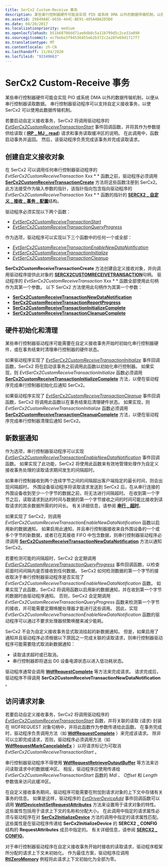 ```yaml
---
title: SerCx2 Custom-Receive 事务
description: 某些串行控制器硬件可能会实现 PIO 或系统 DMA 以外的数据传输机制，以便从串行控制器读取数据。
ms.assetid: 29849A8C-6656-444C-BE91-405A4BA2D5B0
ms.date: 04/20/2017
ms.localizationpriority: medium
ms.openlocfilehash: b51b68706dd71ae8db8c5a11b799d5c2ce33a890
ms.sourcegitcommit: ec7bebe3f94536455e62b372c2a28fe69d1717f7
ms.translationtype: MT
ms.contentlocale: zh-CN
ms.lasthandoff: 11/04/2020
ms.locfileid: "93349663"
---
```

# <a name="sercx2-custom-receive-transactions"></a>SerCx2 Custom-Receive 事务

某些串行控制器硬件可能会实现 PIO 或系统 DMA 以外的数据传输机制，以便从串行控制器读取数据。 串行控制器驱动程序可以支持自定义接收事务，以使 SerCx2 可以使用此数据传输机制。

若要启动自定义接收事务，SerCx2 将调用驱动程序的 [*EvtSerCx2CustomReceiveTransactionStart*](/windows-hardware/drivers/ddi/sercx/nc-sercx-evt_sercx2_custom_receive_transaction_start) 事件回调函数，并将其作为参数提供给读取 ( [**IRP \_ MJ \_ read**](/previous-versions/ff546883(v=vs.85))) 请求和事务读取缓冲区的说明。 在此调用中，函数启动事务并返回。 然后，该驱动程序负责完成该事务并完成读取请求。

## <a name="creating-the-custom-receive-object"></a>创建自定义接收对象

在 SerCx2 可以调用任何串行控制器驱动程序的 *EvtSerCx2CustomReceiveTransaction* Xxx * * 函数之前，驱动程序必须调用 [**SerCx2CustomReceiveTransactionCreate**](/windows-hardware/drivers/ddi/sercx/nf-sercx-sercx2customreceivetransactioncreate) 方法将这些函数注册到 SerCx2。 此方法接受作为输入参数的指针，该指针指向包含指向驱动程序的 *EvtSerCx2CustomReceiveTransaction* Xxx * * 函数的指针的 [**SERCX2 \_ 自定义 \_ 接收 \_ 事务 \_ 配置**](/windows-hardware/drivers/ddi/sercx/ns-sercx-_sercx2_custom_receive_transaction_config)结构。

驱动程序必须实现以下两个函数：

- [*EvtSerCx2CustomReceiveTransactionStart*](/windows-hardware/drivers/ddi/sercx/nc-sercx-evt_sercx2_custom_receive_transaction_start)
- [*EvtSerCx2CustomReceiveTransactionQueryProgress*](/previous-versions/windows/hardware/drivers/dn265203(v=vs.85))

作为选项，驱动程序可以实现以下三个函数中的任何一个或全部：

- [*EvtSerCx2CustomReceiveTransactionEnableNewDataNotification*](/previous-versions/windows/hardware/drivers/dn265201(v=vs.85))
- [*EvtSerCx2CustomReceiveTransactionInitialize*](/windows-hardware/drivers/ddi/sercx/nc-sercx-evt_sercx2_custom_receive_transaction_initialize)
- [*EvtSerCx2CustomReceiveTransactionCleanup*](/windows-hardware/drivers/ddi/sercx/nc-sercx-evt_sercx2_custom_receive_transaction_cleanup)

**SerCx2CustomReceiveTransactionCreate** 方法创建自定义接收对象，并向调用驱动程序提供此对象的 [**SERCX2CUSTOMRECEIVETRANSACTION**](./sercx2-object-handles.md#sercx2customreceivetransaction-object-handle)句柄。 驱动程序的 *EvtSerCx2CustomReceiveTransaction* Xxx * * 函数全部使用此句柄作为其第一个参数。 以下 SerCx2 方法使用此句柄作为其第一个参数：

- [**SerCx2CustomReceiveTransactionNewDataNotification**](/windows-hardware/drivers/ddi/sercx/nf-sercx-sercx2customreceivetransactionnewdatanotification)
- [**SerCx2CustomReceiveTransactionReportProgress**](/windows-hardware/drivers/ddi/sercx/nf-sercx-sercx2customreceivetransactionreportprogress)
- [**SerCx2CustomReceiveTransactionInitializeComplete**](/windows-hardware/drivers/ddi/sercx/nf-sercx-sercx2customreceivetransactioninitializecomplete)
- [**SerCx2CustomReceiveTransactionCleanupComplete**](/windows-hardware/drivers/ddi/sercx/nf-sercx-sercx2customreceivetransactioncleanupcomplete)

## <a name="hardware-initialization-and-clean-up"></a>硬件初始化和清理

某些串行控制器驱动程序可能需要在自定义接收事务开始时初始化串行控制器硬件，或在事务结束时清理串行控制器的硬件状态。

如果驱动程序实现了 [*EvtSerCx2CustomReceiveTransactionInitialize*](/windows-hardware/drivers/ddi/sercx/nc-sercx-evt_sercx2_custom_receive_transaction_initialize) 事件回调函数，SerCx2 将在启动该事务之前调用此函数以初始化串行控制器。 如果实现，则 *EvtSerCx2CustomReceiveTransactionInitialize* 函数必须调用 [**SerCx2CustomReceiveTransactionInitializeComplete**](/windows-hardware/drivers/ddi/sercx/nf-sercx-sercx2customreceivetransactioninitializecomplete) 方法，以便在驱动程序完成串行控制器初始化后通知 SerCx2。

如果驱动程序实现了 [*EvtSerCx2CustomReceiveTransactionCleanup*](/windows-hardware/drivers/ddi/sercx/nc-sercx-evt_sercx2_custom_receive_transaction_cleanup) 事件回调函数，SerCx2 将调用此函数以在事务结束后清理硬件状态。 如果实现，则 *EvtSerCx2CustomReceiveTransactionInitialize* 函数必须调用 [**SerCx2CustomReceiveTransactionCleanupComplete**](/windows-hardware/drivers/ddi/sercx/nf-sercx-sercx2customreceivetransactioncleanupcomplete) 方法，以便在驱动程序完成串行控制器清理后通知 SerCx2。

## <a name="new-data-notifications"></a>新数据通知

作为选项，串行控制器驱动程序可以实现 [*EvtSerCx2CustomReceiveTransactionEnableNewDataNotification*](/previous-versions/windows/hardware/drivers/dn265201(v=vs.85)) 事件回调函数。 如果实现了此功能，SerCx2 将使用此函数来有效地管理处理作为自定义接收事务处理的读取请求期间发生的间隔超时。

如果串行控制器收到两个连续字节之间的间隔超出客户端指定的最长时间，则会出现间隔超时。 外围设备驱动程序将读取请求发送到 SerCx2 后，在从串行连接的外围设备收到至少一个字节的数据之前，将无法进行间隔超时。 在收到第一个字节之后，读取请求到达的时间与数据的第一个字节接收之间的时间可能比接收到读取请求的其余数据所需的时间长。 有关详细信息，请参阅 [**串行 \_ 超时**](/windows-hardware/drivers/ddi/ntddser/ns-ntddser-_serial_timeouts)。

如果实现了 SerCx2，则调用 *EvtSerCx2CustomReceiveTransactionEnableNewDataNotification* 函数以启用新的数据通知。 如果启用此通知，并且串行控制器接收来自外围设备的一个或多个字节的新数据，或者已在其接收 FIFO 中包含数据，则串行控制器驱动程序必须调用 [**SerCx2CustomReceiveTransactionNewDataNotification**](/windows-hardware/drivers/ddi/sercx/nf-sercx-sercx2customreceivetransactionnewdatanotification) 方法以通知 SerCx2。

若要检测可能的间隔超时，SerCx2 会定期调用 [*EvtSerCx2CustomReceiveTransactionQueryProgress*](/previous-versions/windows/hardware/drivers/dn265203(v=vs.85)) 事件回调函数，以检查前面时间间隔内是否接收到任何数据。 SerCx2 如何检测数据的第一个字节的接收取决于串行控制器驱动程序是否实现了 *EvtSerCx2CustomReceiveTransactionEnableNewDataNotification* 函数。 如果实现了此函数，SerCx2 将调用函数以启用新的数据通知，并在收到第一个字节的数据时由驱动程序通知。 否则，SerCx2 会定期调用 *EvtSerCx2CustomReceiveTransactionQueryProgress* 函数来检测第一个字节的接收，并可能需要定期唤醒处理器才能进行这些调用。 因此，实现 *EvtSerCx2CustomReceiveTransactionEnableNewDataNotification* 函数的驱动程序可以通过不要求处理器频繁唤醒来减少能耗。

SerCx2 不会为自定义接收事务显式取消挂起的新数据通知。 但是，如果启用了通知并且驱动程序必须根据以下原因之一完成关联的读取请求，则串行控制器驱动程序可能需要隐式取消新数据通知：

- 读取请求超时或已取消。
- 串行控制器即将退出 D0 设备电源状态以进入低功耗状态。

驱动程序通常会调用 [**WdfRequestComplete**](/windows-hardware/drivers/ddi/wdfrequest/nf-wdfrequest-wdfrequestcomplete) 等方法来完成请求。 请求完成后，驱动程序不得调用 **SerCx2CustomReceiveTransactionNewDataNotification** 。

## <a name="accessing-the-request-object"></a>访问请求对象

若要启动自定义接收事务，SerCx2 将调用驱动程序的 [*EvtSerCx2CustomReceiveTransactionStart*](/windows-hardware/drivers/ddi/sercx/nc-sercx-evt_sercx2_custom_receive_transaction_start) 函数，并将关联的读取 (请求) 封装在 WDFREQUEST 对象句柄中，并将此函数作为参数传递给此函数。 在事务完成时，驱动程序负责调用方法（如 [**WdfRequestComplete**](/windows-hardware/drivers/ddi/wdfrequest/nf-wdfrequest-wdfrequestcomplete) ）来完成该请求。 除非可以立即完成请求，否则，驱动程序必须调用方法（如 [**WdfRequestMarkCancelableEx**](/windows-hardware/drivers/ddi/wdfrequest/nf-wdfrequest-wdfrequestmarkcancelableex) ）以将请求标记为可取消 *EvtSerCx2CustomReceiveTransactionStart* 。

串行控制器驱动程序不得使用 [**WdfRequestRetrieveOutputBuffer**](/windows-hardware/drivers/ddi/wdfrequest/nf-wdfrequest-wdfrequestretrieveoutputbuffer) 等方法来访问读取请求中的数据缓冲区。 相反，驱动程序应使用传递给 *EvtSerCx2CustomReceiveTransactionStart* 函数的 *Mdl* 、 *Offset* 和 *Length* 参数值来访问此缓冲区。

在自定义接收事务期间，驱动程序可能需要在附加到请求对象的上下文中存储有关事务的信息。 如果是这样，驱动程序的 [*EvtDriverDeviceAdd*](/windows-hardware/drivers/ddi/wdfdriver/nc-wdfdriver-evt_wdf_driver_device_add) 事件回调函数可以调用 [**WdfDeviceInitSetRequestAttributes**](/windows-hardware/drivers/ddi/wdfdevice/nf-wdfdevice-wdfdeviceinitsetrequestattributes) 方法来设置用于请求对象的特性。 这些属性包括用于请求上下文的名称和分配大小。 在此调用中指定的请求属性必须与驱动程序在对 [**SerCx2InitializeDevice**](/windows-hardware/drivers/ddi/sercx/nf-sercx-sercx2initializedevice) 方法的调用中指定的请求属性匹配。 这些属性是在驱动程序传递给 **SerCx2InitializeDevice** 的 **SERCX2 \_ CONFIG** 结构的 **RequestAttributes** 成员中指定的。 有关详细信息，请参阅 [**SERCX2 \_ CONFIG**](/windows-hardware/drivers/ddi/sercx/ns-sercx-_sercx2_config)。

对于串行控制器驱动程序在自定义接收事务开始时接收的读取请求，驱动程序框架所分配的请求上下文未初始化。 作为最佳方案，驱动程序应调用 [**RtlZeroMemory**](/windows-hardware/drivers/ddi/wdm/nf-wdm-rtlzeromemory) 例程将此请求上下文初始化为全部为零。